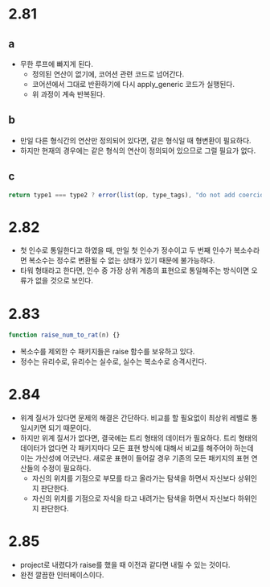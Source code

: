 # 2.81

## a

- 무한 루프에 빠지게 된다.
  - 정의된 연산이 없기에, 코어션 관련 코드로 넘어간다.
  - 코어션에서 그대로 반환하기에 다시 apply_generic 코드가 실행된다.
  - 위 과정이 계속 반복된다.

## b

- 만일 다른 형식간의 연산만 정의되어 있다면, 같은 형식일 때 형변환이 필요하다.
- 하지만 현재의 경우에는 같은 형식의 연산이 정의되어 있으므로 그럴 필요가 없다.

## c

```js
return type1 === type2 ? error(list(op, type_tags), "do not add coercion when the types are same") : ...
```

# 2.82

- 첫 인수로 통일한다고 하였을 때, 만일 첫 인수가 정수이고 두 번째 인수가 복소수라면 복소수는 정수로 변환될 수 없는 상태가 있기 때문에 불가능하다.
- 타워 형태라고 한다면, 인수 중 가장 상위 계층의 표현으로 통일해주는 방식이면 오류가 없을 것으로 보인다.

# 2.83

```js
function raise_num_to_rat(n) {}
```

- 복소수를 제외한 수 패키지들은 raise 함수를 보유하고 있다.
- 정수는 유리수로, 유리수는 실수로, 실수는 복소수로 승격시킨다.

# 2.84

- 위계 질서가 있다면 문제의 해결은 간단하다. 비교를 할 필요없이 최상위 레벨로 통일시키면 되기 때문이다.
- 하지만 위계 질서가 없다면, 결국에는 트리 형태의 데이터가 필요하다. 트리 형태의 데이터가 없다면 각 패키지마다 모든 표현 방식에 대해서 비교를 해주어야 하는데 이는 가산성에 어긋난다. 새로운 표현이 들어갈 경우 기존의 모든 패키지의 표현 연산들의 수정이 필요하다.
  - 자신의 위치를 기점으로 부모를 타고 올라가는 탐색을 하면서 자신보다 상위인지 판단한다.
  - 자신의 위치를 기점으로 자식을 타고 내려가는 탐색을 하면서 자신보다 하위인지 판단한다.

# 2.85

- project로 내렸다가 raise를 했을 때 이전과 같다면 내릴 수 있는 것이다.
- 완전 깔끔한 인터페이스이다.
